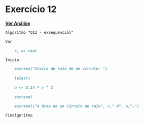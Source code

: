 # Exercício 12
[**Ver Análise**](Analise12.md)
```markdown
Algoritmo "Q12 - exSequencial"

Var

    r, a: real

Inicio

    escreva("Insira do raio de um círculo: ")
    
    leia(r)
    
    a <- 3.14 * r ^ 2
    
    escreval
    
    escreval("A área de um círculo de raio", r," é", a,".")

Fimalgoritmo
